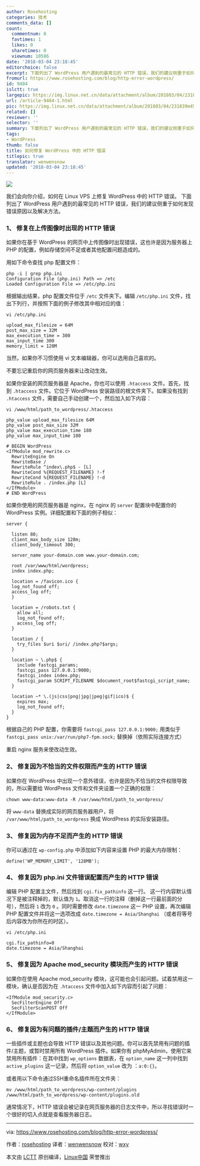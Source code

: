 ```yaml
---
author: Rosehosting
categories: 技术
comments_data: []
count:
  commentnum: 0
  favtimes: 1
  likes: 0
  sharetimes: 0
  viewnum: 10586
date: '2018-03-04 23:18:45'
editorchoice: false
excerpt: 下面列出了 WordPress 用户遇到的最常见的 HTTP 错误，我们的建议侧重于如何发现错误原因以及解决方法。
fromurl: https://www.rosehosting.com/blog/http-error-wordpress/
id: 9404
islctt: true
largepic: https://img.linux.net.cn/data/attachment/album/201803/04/231839m452773kvkq2qcg5.jpg
url: /article-9404-1.html
pic: https://img.linux.net.cn/data/attachment/album/201803/04/231839m452773kvkq2qcg5.jpg.thumb.jpg
related: []
reviewer: ''
selector: ''
summary: 下面列出了 WordPress 用户遇到的最常见的 HTTP 错误，我们的建议侧重于如何发现错误原因以及解决方法。
tags:
- WordPress
thumb: false
title: 如何修复 WordPress 中的 HTTP 错误
titlepic: true
translator: wenwensnow
updated: '2018-03-04 23:18:45'
---
```


![](/data/attachment/album/201803/04/231839m452773kvkq2qcg5.jpg)


我们会向你介绍，如何在 Linux VPS 上修复 WordPress 中的 HTTP 错误。 下面列出了 WordPress 用户遇到的最常见的 HTTP 错误，我们的建议侧重于如何发现错误原因以及解决方法。


### 1、 修复在上传图像时出现的 HTTP 错误


如果你在基于 WordPress 的网页中上传图像时出现错误，这也许是因为服务器上 PHP 的配置，例如存储空间不足或者其他配置问题造成的。


用如下命令查找 php 配置文件：



```
php -i | grep php.ini
Configuration File (php.ini) Path => /etc
Loaded Configuration File => /etc/php.ini

```

根据输出结果，php 配置文件位于 `/etc` 文件夹下。编辑 `/etc/php.ini` 文件，找出下列行，并按照下面的例子修改其中相对应的值：



```
vi /etc/php.ini

```


```
upload_max_filesize = 64M
post_max_size = 32M
max_execution_time = 300
max_input_time 300
memory_limit = 128M

```

当然，如果你不习惯使用 vi 文本编辑器，你可以选用自己喜欢的。


不要忘记重启你的网页服务器来让改动生效。


如果你安装的网页服务器是 Apache，你也可以使用 `.htaccess` 文件。首先，找到 `.htaccess` 文件。它位于 WordPress 安装路径的根文件夹下。如果没有找到 `.htaccess` 文件，需要自己手动创建一个，然后加入如下内容：



```
vi /www/html/path_to_wordpress/.htaccess

```


```
php_value upload_max_filesize 64M
php_value post_max_size 32M
php_value max_execution_time 180
php_value max_input_time 180

# BEGIN WordPress
<IfModule mod_rewrite.c>
  RewriteEngine On
  RewriteBase /
  RewriteRule ^index\.php$ - [L]
  RewriteCond %{REQUEST_FILENAME} !-f
  RewriteCond %{REQUEST_FILENAME} !-d
  RewriteRule . /index.php [L]
</IfModule>
# END WordPress

```

如果你使用的网页服务器是 nginx，在 nginx 的 `server` 配置块中配置你的 WordPress 实例。详细配置和下面的例子相似：



```
server {

  listen 80;
  client_max_body_size 128m;
  client_body_timeout 300;

  server_name your-domain.com www.your-domain.com;

  root /var/www/html/wordpress;
  index index.php;

  location = /favicon.ico {
  log_not_found off;
  access_log off;
  }

  location = /robots.txt {
    allow all;
    log_not_found off;
    access_log off;
  }

  location / {
    try_files $uri $uri/ /index.php?$args;
  }

  location ~ \.php$ {
    include fastcgi_params;
    fastcgi_pass 127.0.0.1:9000;
    fastcgi_index index.php;
    fastcgi_param SCRIPT_FILENAME $document_root$fastcgi_script_name;
  }

  location ~* \.(js|css|png|jpg|jpeg|gif|ico)$ {
    expires max;
    log_not_found off;
  }
}

```

根据自己的 PHP 配置，你需要将 `fastcgi_pass 127.0.0.1:9000;` 用类似于 `fastcgi_pass unix:/var/run/php7-fpm.sock;` 替换掉（依照实际连接方式）


重启 nginx 服务来使改动生效。


### 2、 修复因为不恰当的文件权限而产生的 HTTP 错误


如果你在 WordPress 中出现一个意外错误，也许是因为不恰当的文件权限导致的，所以需要给 WordPress 文件和文件夹设置一个正确的权限：



```
chown www-data:www-data -R /var/www/html/path_to_wordpress/

```

将 `www-data` 替换成实际的网页服务器用户，将 `/var/www/html/path_to_wordpress` 换成 WordPress 的实际安装路径。


### 3、 修复因为内存不足而产生的 HTTP 错误


你可以通过在 `wp-config.php` 中添加如下内容来设置 PHP 的最大内存限制：



```
define('WP_MEMORY_LIMIT', '128MB');

```

### 4、 修复因为 php.ini 文件错误配置而产生的 HTTP 错误


编辑 PHP 配置主文件，然后找到 `cgi.fix_pathinfo` 这一行。 这一行内容默认情况下是被注释掉的，默认值为 `1`。取消这一行的注释（删掉这一行最前面的分号），然后将 `1` 改为 `0` 。同时需要修改 `date.timezone` 这一 PHP 设置，再次编辑 PHP 配置文件并将这一选项改成 `date.timezone = Asia/Shanghai` （或者将等号后内容改为你所在的时区）。



```
vi /etc/php.ini

```


```
cgi.fix_pathinfo=0
date.timezone = Asia/Shanghai

```

### 5、 修复因为 Apache mod\_security 模块而产生的 HTTP 错误


如果你在使用 Apache mod\_security 模块，这可能也会引起问题。试着禁用这一模块，确认是否因为在 `.htaccess` 文件中加入如下内容而引起了问题：



```
<IfModule mod_security.c>
  SecFilterEngine Off
  SecFilterScanPOST Off
</IfModule>

```

### 6、 修复因为有问题的插件/主题而产生的 HTTP 错误


一些插件或主题也会导致 HTTP 错误以及其他问题。你可以首先禁用有问题的插件/主题，或暂时禁用所有 WordPress 插件。如果你有 phpMyAdmin，使用它来禁用所有插件：在其中找到 `wp_options` 数据表，在 `option_name` 这一列中找到 `active_plugins` 这一记录，然后将 `option_value` 改为 ：`a:0:{}`。


或者用以下命令通过SSH重命名插件所在文件夹：



```
mv /www/html/path_to_wordpress/wp-content/plugins /www/html/path_to_wordpress/wp-content/plugins.old

```

通常情况下，HTTP 错误会被记录在网页服务器的日志文件中，所以寻找错误时一个很好的切入点就是查看服务器日志。




---


via: <https://www.rosehosting.com/blog/http-error-wordpress/>


作者：[rosehosting](https://www.rosehosting.com) 译者：[wenwensnow](https://github.com/wenwensnow) 校对：[wxy](https://github.com/wxy)


本文由 [LCTT](https://github.com/LCTT/TranslateProject) 原创编译，[Linux中国](https://linux.cn/) 荣誉推出